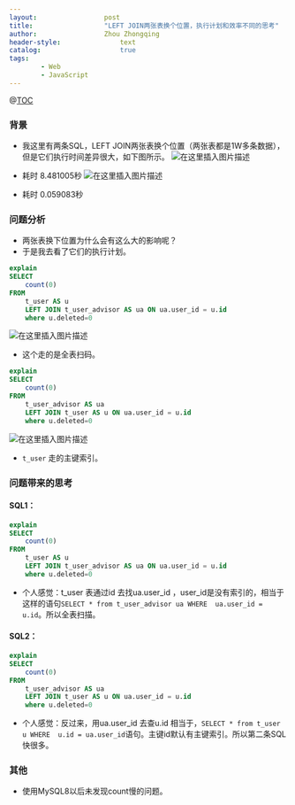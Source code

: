```yaml
---
layout:					post
title:					"LEFT JOIN两张表换个位置，执行计划和效率不同的思考"
author:					Zhou Zhongqing
header-style:				text
catalog:					true
tags:
		- Web
		- JavaScript
---
```

@[TOC](目录)
### 背景
- 我这里有两条SQL，LEFT JOIN两张表换个位置（两张表都是1W多条数据），但是它们执行时间差异很大，如下图所示。
 ![在这里插入图片描述](https://i-blog.csdnimg.cn/blog_migrate/edc6490ae41c6a3fd112194b607f3d3c.png)

 - 耗时  8.481005秒
![在这里插入图片描述](https://i-blog.csdnimg.cn/blog_migrate/a759be80cf4fa6be1127dddc55b47dbc.png)
 - 耗时  0.059083秒
### 问题分析
- 两张表换下位置为什么会有这么大的影响呢？
- 于是我去看了它们的执行计划。

```sql
explain 
SELECT
	count(0) 
FROM
	t_user AS u
	LEFT JOIN t_user_advisor AS ua ON ua.user_id = u.id
    where u.deleted=0
```
![在这里插入图片描述](https://i-blog.csdnimg.cn/blog_migrate/8aade8a6557a191889bb4309c15c843f.png)
- 这个走的是全表扫码。
```sql
explain 
SELECT
	count(0) 
FROM
	t_user_advisor AS ua
	LEFT JOIN t_user AS u ON ua.user_id = u.id
	where u.deleted=0
```

![在这里插入图片描述](https://i-blog.csdnimg.cn/blog_migrate/933f96bca5c9dbf38bd4219db3a2cfd0.png)
- `t_user` 走的主键索引。

### 问题带来的思考
#### SQL1：
```sql
explain 
SELECT
	count(0) 
FROM
	t_user AS u
	LEFT JOIN t_user_advisor AS ua ON ua.user_id = u.id
    where u.deleted=0
```
- 个人感觉：t_user 表通过id 去找ua.user_id ，user_id是没有索引的，相当于这样的语句`SELECT * from t_user_advisor ua WHERE  ua.user_id = u.id`。所以全表扫描。
#### SQL2：
```sql
explain 
SELECT
	count(0) 
FROM
	t_user_advisor AS ua
	LEFT JOIN t_user AS u ON ua.user_id = u.id
	where u.deleted=0
```
- 个人感觉：反过来，用ua.user_id 去查u.id 相当于，`SELECT * from t_user u WHERE  u.id = ua.user_id`语句。主键id默认有主键索引。所以第二条SQL快很多。
### 其他
- 使用MySQL8以后未发现count慢的问题。